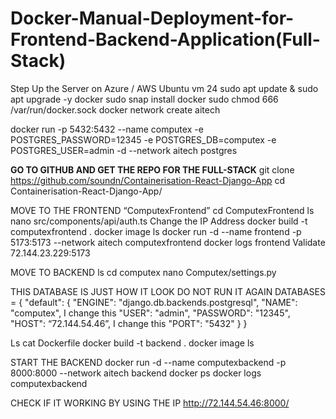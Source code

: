 # Docker-Manual-Deployment-for-Frontend-Backend-Application(Full-Stack)

Step Up the Server on Azure / AWS Ubuntu vm 24
sudo apt update & sudo apt upgrade -y
docker
sudo snap install docker
sudo chmod 666 /var/run/docker.sock
docker network create aitech

docker run -p 5432:5432 --name computex -e POSTGRES_PASSWORD=12345 -e POSTGRES_DB=computex -e POSTGRES_USER=admin -d --network aitech postgres

**GO TO GITHUB AND GET THE  REPO FOR THE FULL-STACK**
git clone https://github.com/soundn/Containerisation-React-Django-App
cd Containerisation-React-Django-App/


MOVE TO THE FRONTEND      “ComputexFrontend”
cd ComputexFrontend
ls
nano src/components/api/auth.ts
Change the IP Address
docker build -t computexfrontend .
docker image ls
docker run -d --name frontend -p 5173:5173 --network aitech computexfrontend
docker logs frontend
Validate 
72.144.23.229:5173



MOVE TO BACKEND
ls
cd computex
nano Computex/settings.py

THIS DATABASE IS JUST HOW IT LOOK DO NOT RUN IT AGAIN
DATABASES = {
    "default": {
        "ENGINE": "django.db.backends.postgresql",
        "NAME": "computex",      I change this 
        "USER": "admin",
        "PASSWORD": "12345",
        "HOST": “72.144.54.46”,          I change this 
        "PORT": "5432"
    }
}

Ls
cat Dockerfile
docker build -t backend .
docker image ls

START THE BACKEND
docker run -d --name computexbackend -p 8000:8000 --network aitech backend
docker ps
docker logs computexbackend



CHECK IF IT WORKING BY USING THE IP
http://72.144.54.46:8000/
